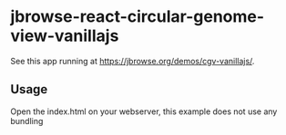 # jbrowse-react-circular-genome-view-vanillajs

See this app running at https://jbrowse.org/demos/cgv-vanillajs/.

## Usage

Open the index.html on your webserver, this example does not use any bundling
